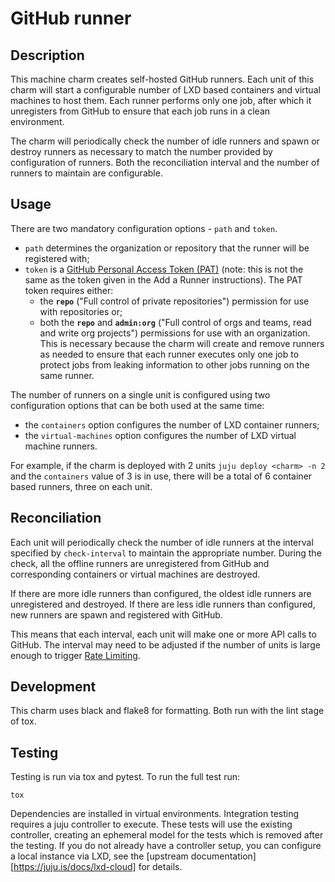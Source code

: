 # GitHub runner

## Description

This machine charm creates self-hosted GitHub runners. Each unit of this charm will start a configurable number of LXD based containers and virtual
machines to host them. Each runner performs only one job, after which it unregisters from GitHub to ensure that each job runs in
a clean environment.

The charm will periodically check the number of idle runners and spawn or destroy runners as necessary to match the number provided by configuration of
runners. Both the reconciliation interval and the number of runners to maintain are configurable.

## Usage

There are two mandatory configuration options - `path` and `token`.
* `path` determines the organization or repository that the runner will be registered with;
* `token` is a [GitHub Personal Access Token (PAT)](https://github.com/settings/tokens) (note: this is not the same as the token given in the Add a Runner instructions). The PAT token requires either:
  * the **`repo`** ("Full control of private repositories") permission for
use with repositories or;
  * both the **`repo`** and **`admin:org`** ("Full control of orgs and teams, read and write org projects") permissions for use with an organization. This is necessary because the charm will create and remove runners as needed to ensure that each runner executes only one job to protect jobs from leaking information to other jobs running on the same runner.

The number of runners on a single unit is configured using two configuration options that can be both used at the same time:
* the `containers` option configures the number of LXD container runners;
* the `virtual-machines` option configures the number of LXD virtual machine runners.

For example, if the charm is deployed with 2 units `juju deploy <charm> -n 2` and the `containers` value of 3 is in use,
there will be a total of 6 container based runners, three on each unit.

## Reconciliation

Each unit will periodically check the number of idle runners at the interval specified by `check-interval` to maintain the appropriate number. During the check, all the offline runners are unregistered from GitHub and corresponding containers or virtual machines are destroyed.

If there are more idle runners than configured, the oldest idle runners are unregistered and destroyed. If there are less idle runners than configured, new runners are spawn and registered with GitHub.

This means that each interval, each unit will make one or more API calls to GitHub. The interval may need to be adjusted if the number of units is large enough to trigger [Rate Limiting](https://docs.github.com/en/rest/overview/resources-in-the-rest-api#rate-limiting).

## Development

This charm uses black and flake8 for formatting. Both run with the lint stage of tox.


## Testing

Testing is run via tox and pytest. To run the full test run:

    tox

Dependencies are installed in virtual environments. Integration testing requires a juju controller to execute. These tests will use the existing controller, creating an ephemeral model for the tests which is removed after the testing. If you do not already have a controller setup, you can configure a local instance via LXD, see the [upstream documentation][https://juju.is/docs/lxd-cloud] for details.